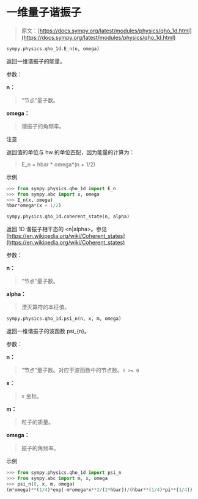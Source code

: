 # 一维量子谐振子

> 原文：[https://docs.sympy.org/latest/modules/physics/qho_1d.html](https://docs.sympy.org/latest/modules/physics/qho_1d.html)

```py
sympy.physics.qho_1d.E_n(n, omega)
```

返回一维谐振子的能量。

参数：

**n：**

> “节点”量子数。

**omega：**

> 谐振子的角频率。

注意

返回值的单位与 hw 的单位匹配，因为能量的计算为：

> E_n = hbar * omega*(n + 1/2)

示例

```py
>>> from sympy.physics.qho_1d import E_n
>>> from sympy.abc import x, omega
>>> E_n(x, omega)
hbar*omega*(x + 1/2) 
```

```py
sympy.physics.qho_1d.coherent_state(n, alpha)
```

返回 1D 谐振子相干态的 <n|alpha>。参见 [https://en.wikipedia.org/wiki/Coherent_states](https://en.wikipedia.org/wiki/Coherent_states)

参数：

**n：**

> “节点”量子数。

**alpha：**

> 湮灭算符的本征值。

```py
sympy.physics.qho_1d.psi_n(n, x, m, omega)
```

返回一维谐振子的波函数 psi_{n}。

参数：

**n：**

> “节点”量子数。对应于波函数中的节点数。`n >= 0`

**x：**

> x 坐标。

**m：**

> 粒子的质量。

**omega：**

> 振子的角频率。

示例

```py
>>> from sympy.physics.qho_1d import psi_n
>>> from sympy.abc import m, x, omega
>>> psi_n(0, x, m, omega)
(m*omega)**(1/4)*exp(-m*omega*x**2/(2*hbar))/(hbar**(1/4)*pi**(1/4)) 
```
